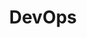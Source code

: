 ---
layout: default
title: DevOps
has_children: true
nav_order: 2
permalink: Docs/ui-component/DevOps
---